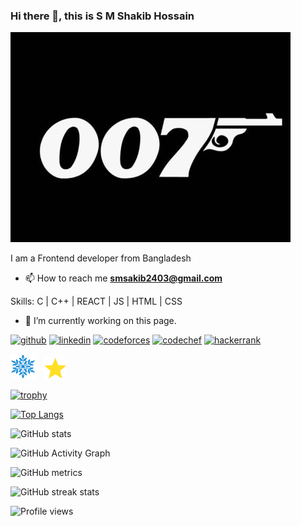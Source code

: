 ### Hi there 👋, this is S M Shakib Hossain
![](https://github.com/doubleO-Seven/doubleO-seven/blob/main/007.jpg)

I am a Frontend developer from Bangladesh

- 📫 How to reach me **smsakib2403@gmail.com**

Skills: C | C++ | REACT | JS | HTML | CSS

- 🔭 I’m currently working on this page. 


[<img src='https://cdn.jsdelivr.net/npm/simple-icons@3.0.1/icons/github.svg' alt='github' height='40'>](https://github.com/doubleO-Seven)  [<img src='https://cdn.jsdelivr.net/npm/simple-icons@3.0.1/icons/linkedin.svg' alt='linkedin' height='40'>](https://www.linkedin.com/in/https://www.linkedin.com/in/smshakib//)  [<img src='https://cdn.jsdelivr.net/npm/simple-icons@3.0.1/icons/codeforces.svg' alt='codeforces' height='40'>](https://codeforces.com/profile/Double07)  [<img src='https://cdn.jsdelivr.net/npm/simple-icons@3.0.1/icons/codechef.svg' alt='codechef' height='40'>](https://www.codechef.com/users/mrrobot_005/)  [<img src='https://cdn.jsdelivr.net/npm/simple-icons@3.0.1/icons/hackerrank.svg' alt='hackerrank' height='40'>](https://www.hackerrank.com/double_O_seven)  

<a href='https://archiveprogram.github.com/'><img src='https://raw.githubusercontent.com/acervenky/animated-github-badges/master/assets/acbadge.gif' width='40' height='40'></a> <a href='https://stars.github.com/'><img src='https://raw.githubusercontent.com/acervenky/animated-github-badges/master/assets/starbadge.gif' width='35' height='35'></a> 

[![trophy](https://github-profile-trophy.vercel.app/?username=doubleO-Seven)](https://github.com/ryo-ma/github-profile-trophy)

[![Top Langs](https://github-readme-stats.vercel.app/api/top-langs/?username=doubleO-Seven)](https://github.com/anuraghazra/github-readme-stats)

![GitHub stats](https://github-readme-stats.vercel.app/api?username=doubleO-Seven&show_icons=true)  

![GitHub Activity Graph](https://activity-graph.herokuapp.com/graph?username=doubleO-Seven)  

![GitHub metrics](https://metrics.lecoq.io/doubleO-Seven)  

![GitHub streak stats](https://github-readme-streak-stats.herokuapp.com/?user=doubleO-Seven)  

![Profile views](https://gpvc.arturio.dev/doubleO-Seven)  
